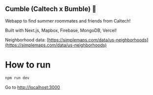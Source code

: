 
## Cumble (Caltech x Bumble) 🦫

Webapp to find summer roommates and friends from Caltech!

Built with Next.js, Mapbox, Firebase, MongoDB, Vercel!

Neighborhood data: [https://simplemaps.com/data/us-neighborhoods](https://simplemaps.com/data/us-neighborhoods)

# How to run
```bash
npm run dev
```
Go to [http://localhost:3000](http://localhost:3000)


